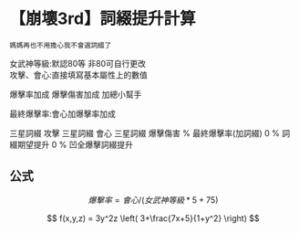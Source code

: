 # 【崩壞3rd】詞綴提升計算
    媽媽再也不用擔心我不會選詞綴了

女武神等級:默認80等 非80可自行更改  
攻擊、會心:直接填寫基本屬性上的數值  

爆擊率加成
爆擊傷害加成
加總小幫手

最終爆擊率:會心加爆擊率加成

三星詞綴 攻擊 
三星詞綴 會心 
三星詞綴 爆擊傷害 %
最終爆擊率(加詞綴)	0 %
詞綴期望提升	0 %
凹全爆擊詞綴提升

## **公式**
$$ 爆擊率 = 會心/(女武神等級*5+75) $$  

$$ f(x,y,z) = 3y^2z \left( 3+\frac{7x+5}{1+y^2} \right) $$